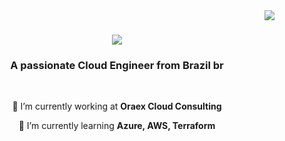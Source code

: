 <img align="right" src="https://visitor-badge.laobi.icu/badge?page_id=jhoitimamoru.jhoitimamoru" />

<h1 align="center">
    <img src="https://readme-typing-svg.herokuapp.com/?font=Righteous&size=35&center=true&vCenter=true&width=500&height=70&duration=4000&lines=Hi+There!+👋;+I'm+Jhoiti+Mamoru!;" />
</h1>

<h3 align="center">A passionate Cloud Engineer from Brazil br</h3>

<br/>

<div align="center">
 
 🔭 I’m currently working at **Oraex Cloud Consulting**
 
 🌱 I’m currently learning **Azure, AWS, Terraform**


 </div>

<!--
**jhoitimamoru/jhoitimamoru** is a ✨ _special_ ✨ repository because its `README.md` (this file) appears on your GitHub profile.

Here are some ideas to get you started:

- 🔭 I’m currently working on ...
- 🌱 I’m currently learning ...
- 👯 I’m looking to collaborate on ...
- 🤔 I’m looking for help with ...
- 💬 Ask me about ...
- 📫 How to reach me: ...
- 😄 Pronouns: ...
- ⚡ Fun fact: ...

 **⚡ Fun fact **Game of Thrones Night's Watch cloaks are made from Ikea rugs**
-->
